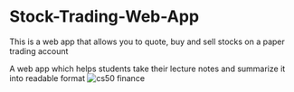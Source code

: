 # Stock-Trading-Web-App

This is a web app that allows you to quote, buy and sell stocks on a paper trading account


A web app which helps students take their lecture notes and summarize it into readable format
![cs50 finance](https://user-images.githubusercontent.com/37337207/136698460-cc2c0de6-2746-498e-a649-1a386e9ca8ef.png)
